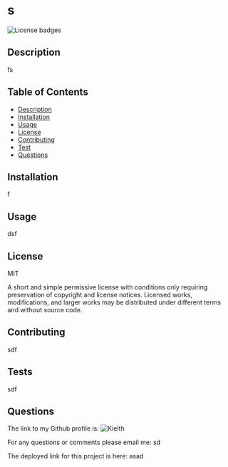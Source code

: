 
  # s 
  ![License badges](https://img.shields.io/badge/license-MIT-blue)
  
  ## Description
  fs  
  
  ## Table of Contents
  - [Description](#description)
  - [Installation](#installation)
  - [Usage](#usage)
  - [License](#license)
  - [Contributing](#contributing)
  - [Test](#test)
  - [Questions](#questions)

  ## Installation
  f
  
  ## Usage
  dsf
  
  ## License
  MIT

  A short and simple permissive license with conditions only requiring preservation of copyright and license notices. Licensed works, modifications, and larger works may be distributed under different terms and without source code.

  ## Contributing
  sdf

  ## Tests
  sdf
  
  ## Questions
  The link to my Github profile is:
  ![Kielth]("https://github.com/Kielth")
  
  For any questions or comments please email me:
  sd
  
  The deployed link for this project is here:
  asad